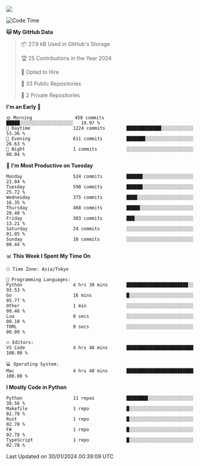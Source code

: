 ![](https://komarev.com/ghpvc/?username=kitagawa-hr)

<!--START_SECTION:waka-->
![Code Time](http://img.shields.io/badge/Code%20Time-762%20hrs%2018%20mins-blue)

**🐱 My GitHub Data** 

> 📦 27.9 kB Used in GitHub's Storage 
 > 
> 🏆 25 Contributions in the Year 2024
 > 
> 💼 Opted to Hire
 > 
> 📜 33 Public Repositories 
 > 
> 🔑 2 Private Repositories 
 > 
**I'm an Early 🐤** 

```text
🌞 Morning                458 commits         █████░░░░░░░░░░░░░░░░░░░░   19.97 % 
🌆 Daytime                1224 commits        █████████████░░░░░░░░░░░░   53.36 % 
🌃 Evening                611 commits         ███████░░░░░░░░░░░░░░░░░░   26.63 % 
🌙 Night                  1 commits           ░░░░░░░░░░░░░░░░░░░░░░░░░   00.04 % 
```
📅 **I'm Most Productive on Tuesday** 

```text
Monday                   524 commits         ██████░░░░░░░░░░░░░░░░░░░   22.84 % 
Tuesday                  590 commits         ██████░░░░░░░░░░░░░░░░░░░   25.72 % 
Wednesday                375 commits         ████░░░░░░░░░░░░░░░░░░░░░   16.35 % 
Thursday                 468 commits         █████░░░░░░░░░░░░░░░░░░░░   20.40 % 
Friday                   303 commits         ███░░░░░░░░░░░░░░░░░░░░░░   13.21 % 
Saturday                 24 commits          ░░░░░░░░░░░░░░░░░░░░░░░░░   01.05 % 
Sunday                   10 commits          ░░░░░░░░░░░░░░░░░░░░░░░░░   00.44 % 
```


📊 **This Week I Spent My Time On** 

```text
🕑︎ Time Zone: Asia/Tokyo

💬 Programming Languages: 
Python                   4 hrs 30 mins       ███████████████████████░░   93.53 % 
Go                       16 mins             █░░░░░░░░░░░░░░░░░░░░░░░░   05.77 % 
Other                    1 min               ░░░░░░░░░░░░░░░░░░░░░░░░░   00.46 % 
Lua                      0 secs              ░░░░░░░░░░░░░░░░░░░░░░░░░   00.10 % 
TOML                     0 secs              ░░░░░░░░░░░░░░░░░░░░░░░░░   00.09 % 

🔥 Editors: 
VS Code                  4 hrs 48 mins       █████████████████████████   100.00 % 

💻 Operating System: 
Mac                      4 hrs 48 mins       █████████████████████████   100.00 % 
```

**I Mostly Code in Python** 

```text
Python                   11 repos            ████████░░░░░░░░░░░░░░░░░   30.56 % 
Makefile                 1 repo              █░░░░░░░░░░░░░░░░░░░░░░░░   02.78 % 
Rust                     1 repo              █░░░░░░░░░░░░░░░░░░░░░░░░   02.78 % 
F#                       1 repo              █░░░░░░░░░░░░░░░░░░░░░░░░   02.78 % 
TypeScript               1 repo              █░░░░░░░░░░░░░░░░░░░░░░░░   02.78 % 
```




 Last Updated on 30/01/2024 00:39:09 UTC
<!--END_SECTION:waka-->
